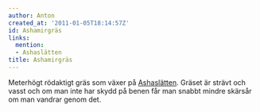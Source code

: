```yaml
---
author: Anton
created_at: '2011-01-05T18:14:57Z'
id: Ashamirgräs
links:
  mention:
  - Ashaslätten
title: Ashamirgräs
---
```


Meterhögt rödaktigt gräs som växer på [Ashaslätten]. Gräset är strävt och vasst och om man inte har
skydd på benen får man snabbt mindre skärsår om man vandrar genom det.

  [Ashaslätten]: Ashaslätten

